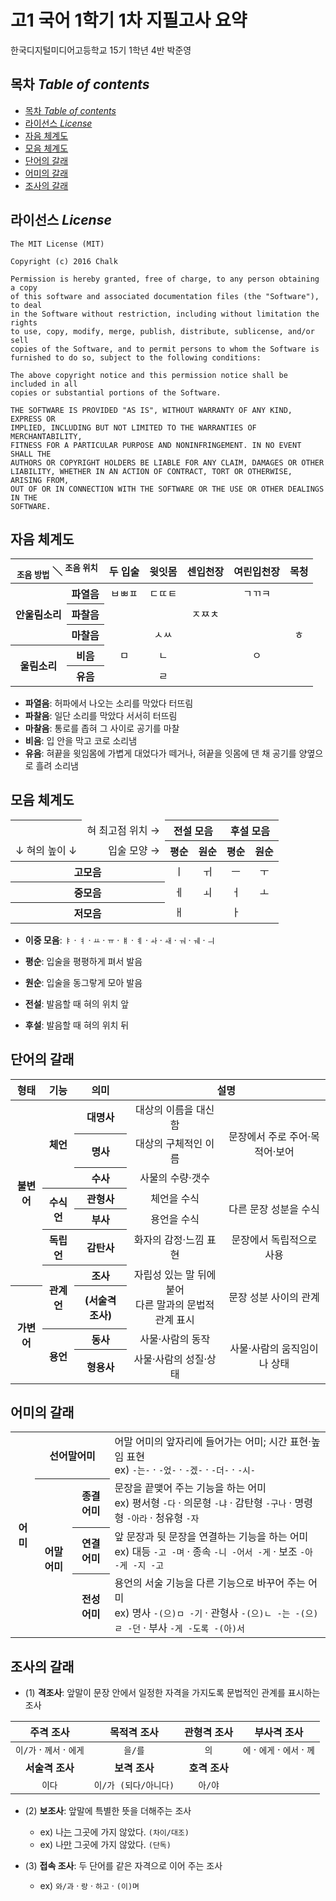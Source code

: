 # 고1 국어 1학기 1차 지필고사 요약
한국디지털미디어고등학교 15기 1학년 4반 박준영

## 목차 _Table of contents_
<!-- TOC depthFrom:2 depthTo:8 withLinks:1 updateOnSave:1 orderedList:0 -->

- [목차 _Table of contents_](#목차-table-of-contents)
- [라이선스 _License_](#라이선스-license)
- [자음 체계도](#자음-체계도)
- [모음 체계도](#모음-체계도)
- [단어의 갈래](#단어의-갈래)
- [어미의 갈래](#어미의-갈래)
- [조사의 갈래](#조사의-갈래)

<!-- /TOC -->

## 라이선스 _License_
```
The MIT License (MIT)

Copyright (c) 2016 Chalk

Permission is hereby granted, free of charge, to any person obtaining a copy
of this software and associated documentation files (the "Software"), to deal
in the Software without restriction, including without limitation the rights
to use, copy, modify, merge, publish, distribute, sublicense, and/or sell
copies of the Software, and to permit persons to whom the Software is
furnished to do so, subject to the following conditions:

The above copyright notice and this permission notice shall be included in all
copies or substantial portions of the Software.

THE SOFTWARE IS PROVIDED "AS IS", WITHOUT WARRANTY OF ANY KIND, EXPRESS OR
IMPLIED, INCLUDING BUT NOT LIMITED TO THE WARRANTIES OF MERCHANTABILITY,
FITNESS FOR A PARTICULAR PURPOSE AND NONINFRINGEMENT. IN NO EVENT SHALL THE
AUTHORS OR COPYRIGHT HOLDERS BE LIABLE FOR ANY CLAIM, DAMAGES OR OTHER
LIABILITY, WHETHER IN AN ACTION OF CONTRACT, TORT OR OTHERWISE, ARISING FROM,
OUT OF OR IN CONNECTION WITH THE SOFTWARE OR THE USE OR OTHER DEALINGS IN THE
SOFTWARE.
```

## 자음 체계도
<table>
    <thead>
        <tr>
            <th style="text-align: center" colspan="2">
                <sub>조음 방법</sub> ＼ <sup>조음 위치</sup>
            </th>
            <th align="center">두 입술</th>
            <th align="center">윗잇몸</th>
            <th align="center">센입천장</th>
            <th align="center">여린입천장</th>
            <th align="center">목청</th>
        </tr>
    </thead>
    <tbody>
        <tr>
            <th align="center" rowspan="3">안울림소리</th>
            <th align="center">파열음</th>
            <td align="center">ㅂㅃㅍ</td>
            <td align="center">ㄷㄸㅌ</td>
            <td align="center"></td>
            <td align="center">ㄱㄲㅋ</td>
            <td align="center"></td>
        </tr>
        <tr>
            <th align="center">파찰음</th>
            <td align="center"></td>
            <td align="center"></td>
            <td align="center">ㅈㅉㅊ</td>
            <td align="center"></td>
            <td align="center"></td>
        </tr>
        <tr>
            <th align="center">마찰음</th>
            <td align="center"></td>
            <td align="center">ㅅㅆ</td>
            <td align="center"></td>
            <td align="center"></td>
            <td align="center">ㅎ</td>
        </tr>
        <tr>
            <th align="center" rowspan="2">울림소리</th>
            <th align="center">비음</th>
            <td align="center">ㅁ</td>
            <td align="center">ㄴ</td>
            <td align="center"></td>
            <td align="center">ㅇ</td>
            <td align="center"></td>
        </tr>
        <tr>
            <th align="center">유음</th>
            <td align="center"></td>
            <td align="center">ㄹ</td>
            <td align="center"></td>
            <td align="center"></td>
            <td align="center"></td>
        </tr>
    </tbody>
</table>

- **파열음**: 허파에서 나오는 소리를 막았다 터뜨림
- **파찰음**: 일단 소리를 막았다 서서히 터뜨림
- **마찰음**: 통로를 좁혀 그 사이로 공기를 마찰
- **비음**: 입 안을 막고 코로 소리냄
- **유음**: 혀끝을 윗임몸에 가볍게 대었다가 떼거나, 혀끝을 잇몸에 댄 채 공기를 양옆으로 흘려 소리냄

## 모음 체계도
<table>
    <thead>
        <tr>
            <th align="center"></th>
            <td style="text-align: right;">혀 최고점 위치 →</td>
            <th align="center" colspan="2">전설 모음</th>
            <th align="center" colspan="2">후설 모음</th>
        </tr>
        <tr>
            <td style="text-align: left;">↓ 혀의 높이 ↓</td>
            <td style="text-align: right;">입술 모양 →</td>
            <th align="center">평순</th>
            <th align="center">원순</th>
            <th align="center">평순</th>
            <th align="center">원순</th>
        </tr>
    </thead>
    <tbody>
        <tr>
            <th align="center" colspan="2">고모음</th>
            <td align="center">ㅣ</td>
            <td align="center">ㅟ</td>
            <td align="center">ㅡ</td>
            <td align="center">ㅜ</td>
        </tr>
        <tr>
            <th align="center" colspan="2">중모음</th>
            <td align="center">ㅔ</td>
            <td align="center">ㅚ</td>
            <td align="center">ㅓ</td>
            <td align="center">ㅗ</td>
        </tr>
        <tr>
            <th align="center" colspan="2">저모음</th>
            <td align="center">ㅐ</td>
            <td align="center"></td>
            <td align="center">ㅏ</td>
            <td align="center"></td>
        </tr>
    </tbody>
</table>

- **이중 모음**: `ㅑ` · `ㅕ` · `ㅛ` · `ㅠ` · `ㅒ` · `ㅖ` · `ㅘ` · `ㅙ` · `ㅝ` · `ㅞ` · `ㅢ`


- **평순**: 입술을 평평하게 펴서 발음
- **원순**: 입술을 동그랗게 모아 발음
- **전설**: 발음할 때 혀의 위치 앞
- **후설**: 발음할 때 혀의 위치 뒤

## 단어의 갈래
<table>
    <thead>
        <tr>
            <th align="center">형태</th>
            <th align="center">기능</th>
            <th align="center">의미</th>
            <th align="center" colspan="2">설명</th>
        </tr>
    </thead>
    <tbody>
        <tr>
            <th align="center" rowspan="7">불변어</th>
            <th align="center" rowspan="3">체언</th>
            <th align="center">대명사</th>
            <td align="center">대상의 이름을 대신함</td>
            <td align="center" rowspan="3">문장에서 주로 주어·목적어·보어</td>
        </tr>
        <tr>
            <th align="center">명사</th>
            <td align="center">대상의 구체적인 이름</td>
        </tr>
        <tr>
            <th align="center">수사</th>
            <td align="center">사물의 수량·갯수</td>
        </tr>
        <tr>
            <th align="center" rowspan="2">수식언</th>
            <th align="center">관형사</th>
            <td align="center">체언을 수식</td>
            <td align="center" rowspan="2">다른 문장 성분을 수식</td>
        </tr>
        <tr>
            <th align="center">부사</th>
            <td align="center">용언을 수식</td>
        </tr>
        <tr>
            <th align="center">독립언</th>
            <th align="center">감탄사</th>
            <td align="center">화자의 감정·느낌 표현</td>
            <td align="center">문장에서 독립적으로 사용</td>
        </tr>
        <tr>
            <th align="center" rowspan="2">관계언</th>
            <th align="center">조사</th>
            <td align="center" rowspan="2">자립성 있는 말 뒤에 붙어<br>다른 말과의 문법적 관계 표시</td>
            <td align="center" rowspan="2">문장 성분 사이의 관계</td>
        </tr>
        <tr>
            <th align="center" rowspan="3">가변어</th>
            <th align="center">(서술격 조사)</th>
        </tr>
        <tr>
            <th align="center" rowspan="2">용언</th>
            <th align="center">동사</th>
            <td align="center">사물·사람의 동작</td>
            <td align="center" rowspan="2">사물·사람의 움직임이나 상태</td>
        </tr>
        <tr>
            <th align="center">형용사</th>
            <td align="center">사물·사람의 성질·상태</td>
        </tr>
    </tbody>
</table>

## 어미의 갈래
<table>
    <tbody>
        <tr>
            <th align="center" rowspan="4">어미</th>
            <th align="center" colspan="2">선어말어미</th>
            <td align="left">어말 어미의 앞자리에 들어가는 어미; 시간 표현·높임 표현<br>ex) <code>-는-</code> · <code>-었-</code> · <code>-겠-</code> · <code>-더-</code> · <code>-시-</code></td>
        </tr>
        <tr>
            <th align="center" rowspan="3">어말 어미</th>
            <th align="center">종결 어미</th>
            <td align="left">문장을 끝맺어 주는 기능을 하는 어미<br>ex) 평서형 <code>-다</code> · 의문형 <code>-냐</code> · 감탄형 <code>-구나</code> · 명령형 <code>-아라</code> · 청유형 <code>-자</code></td>
        </tr>
        <tr>
            <th align="center">연결 어미</th>
            <td align="left">앞 문장과 뒷 문장을 연결하는 기능을 하는 어미<br>ex) 대등 <code>-고 -며</code> · 종속 <code>-니 -어서 -게</code> · 보조 <code>-아 -게 -지 -고</code></td>
        </tr>
        <tr>
            <th align="center">전성 어미</th>
            <td align="left">용언의 서술 기능을 다른 기능으로 바꾸어 주는 어미<br>ex) 명사 <code>-(으)ㅁ -기</code> · 관형사 <code>-(으)ㄴ -는 -(으)ㄹ -던</code> · 부사 <code>-게 -도록 -(아)서</code></td>
        </tr>
    </tbody>
</table>

## 조사의 갈래
- (1) **격조사**: 앞말이 문장 안에서 일정한 자격을 가지도록 문법적인 관계를 표시하는 조사

| 주격 조사 | 목적격 조사 | 관형격 조사 | 부사격 조사 |
| :------: | :------: | :------: | :------: |
| `이/가` · `께서` · `에게` | `을/를` | `의` | `에` · `에게` · `에서` · `께` |
| __서술격 조사__ | __보격 조사__ | __호격 조사__ |
| `이다` | `이/가 (되다/아니다)` | `아/야` |

- (2) **보조사**: 앞말에 특별한 뜻을 더해주는 조사
    - ex) 나<span style="text-decoration: underline;">는</span> 그곳에 가지 않았다. `(차이/대조)`
    - ex) 나<span style="text-decoration: underline;">만</span> 그곳에 가지 않았다. `(단독)`


- (3) **접속 조사**: 두 단어를 같은 자격으로 이어 주는 조사
    - ex) `와/과` · `랑` · `하고` · `(이)며`
